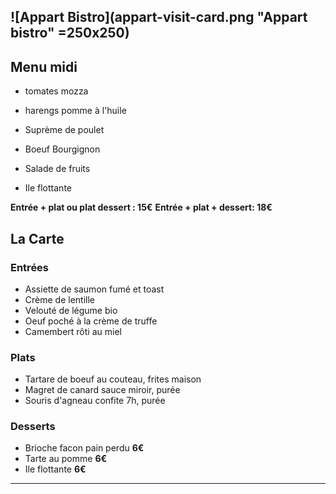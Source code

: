 ![Appart Bistro](appart-visit-card.png "Appart bistro" =250x250) 
------------

## Menu midi 
- tomates mozza
- harengs pomme à l'huile 

- Suprème de poulet 
- Boeuf Bourgignon

- Salade de fruits
- Ile flottante

**Entrée  + plat ou  plat dessert : 15€**
**Entrée  + plat + dessert: 18€**

## La Carte

### Entrées
- Assiette de saumon fumé et toast
- Crème de lentille
- Velouté de légume bio
- Oeuf poché à la crème de truffe
- Camembert rôti au miel

### Plats
- Tartare de boeuf au couteau, frites maison
- Magret de canard sauce miroir, purée
- Souris d'agneau confite 7h, purée

### Desserts
- Brioche facon pain perdu **6€**
- Tarte au pomme **6€**
- Ile flottante **6€**

-------------


